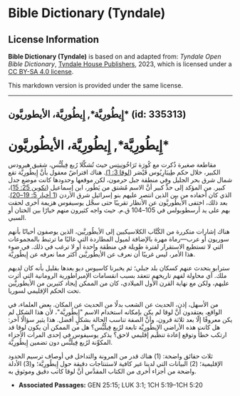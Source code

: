 # Bible Dictionary (Tyndale)

## License Information

**Bible Dictionary (Tyndale)** is based on and adapted from: _Tyndale Open Bible Dictionary_, [Tyndale House Publishers](https://tyndaleopenresources.com/), 2023, which is licensed under a [CC BY-SA 4.0 license](https://creativecommons.org/licenses/by-sa/4.0/legalcode.en).

This markdown version is provided under the same license.



--------------------------------

## إِيطُورِيَّة*, إِيطُورِيَّة، الأيطوريَّون* (id: 335313)

إِيطُورِيَّة\*, إِيطُورِيَّة، الأيطُوريَّون\*
=============================================

مقاطعة صغيرة ذُكرت مع كُورَة تَرَاخُونِيتِس حيث تُشكِّلا رُبع فِيلُبُّس، شقيق هيرودس الكبير، خلال حكم طِيبَارِيُوس قَيْصَر ([لوقا 3: 1\)](https://ref.ly/Luke3:1). هناك افتراضٌ معقول بأنَّ إِيطُورِيَّة تقع شمال شرق بحر الجليل وفي منطقة جبل حرمون، لكن موقعها وحدودها كانت موضع جدل كبير. من المؤكد إلى حدٍّ كبير أنَّ الاسم مُشتق من يَطُور، ابن إسماعيل ([تكوين 25: 15](https://ref.ly/Gen25:15))، الذي كان أحفاده من بين الذين انتصر عليهم بنو إسرائيل شرق الأردن ([1 أخبار 5: 19–20\)](https://ref.ly/1Chr5:19-1Chr5:20). بعد ذلك، اختفى الأيطُوريَّون عن الأنظار تقريبًا حتى سجَّل يوسيفوس هزيمة أخرى لحقت بهم على يد أرسطوبولس في 105–104 ق.م. حيث واجه كثيرون منهم خيارًا بين الختان أو السبي.

هناك إشارات متكررة من الكُتَّاب الكلاسيكيين إلى الأيطُوريَّين، الذين يوصفون أحيانًا بأنهم سوريون أو عرب—رماة مهرة بالإضافة لميول المطاردة التي غالبًا ما ترتبط بالمجموعات التي لا تستطيع الاستقرار لفترة طويلة في منطقة واحدة أو لا ترغب في ذلك. في ضوء هذا الأمر، ليس غريبًا أن نعرف عن الأيطُوريَّين أكثر مما نعرفه عن إِيطُورِيَّة.

سترابو يتحدث عنهم كسكان بلد جبلي؛ ثم يخبرنا كاسيوس ديو بعدها بقليل بأنه كان لديهم ملك. أي محاولة لفهم تاريخهم تتعقد بسبب انقسامات الإمبراطورية الرومانية التي أثرت عليهم، ولكن مع نهاية القرن الأول الميلادي، كان من الممكن إيجاد كثيرين من الأيطوريَّين تحت الحكم الإقليمي لسوريا.

من الأسهل، إذن، الحديث عن الشعب بدلًا من الحديث عن المكان. بعض العلماء، في الواقع، يعتقدون أنَّ لوقا لم يكن بإمكانه استخدام الاسم "إِيطُورِيَّة"، لأن هذا الشكل لم يكن معروفًا إلّا بعد ثلاثة قرون، وأنَّ الصفة تناسب الحالة بشكلٍ أفضل. هذا يثير سؤالًا آخر: هل كانت هذه الأراضي الإِيطُورِيَّة تابعة لرُبع فِيلُبُّس؟ هل من الممكن أن يكون لوقا قد ارتكب خطأً وتوقع إعادة تنظيم إقليمي لاحق؟ يذكر يوسيفوس في إحدى المرات الأجزاء المكوِّنة لرُبع فِيلُبُّس دون تضمين إِيطُورِيَّة.

ثلاث حقائق واضحة: (1\) هناك قدر من المرونة والتداخل في أوصاف ترسيم الحدود الإقليمية؛ (2\) البيانات التي لدينا غير كافية لاستنتاجات دقيقة حول إِيطُورِيَّة؛ و(3\) الأدلة واضحة من أجزاء أخرى من الكتاب المقدَّس أنَّ لوقا كاتب دقيق وموثوق به.

* **Associated Passages:** GEN 25:15; LUK 3:1; 1CH 5:19–1CH 5:20

